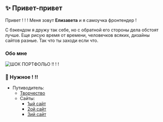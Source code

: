 ## ✨ Привет-привет
Привет ! ! ! Меня зовут **Елизавета** и я самоучка фронтендер ! 

С бэкендом я дружу так себе, но с обратной его стороны дела обстоят лучше. Еще рисую время от времени, человечков всяких, дизайны сайтов разные. Так что ты заходи если что.
### Обо мне 
![ШОК ПОРТФОЛЬО !! ! !](https://github.com/user-attachments/assets/43e8d8f2-52af-4eee-9ffa-b8d01e007bbc)
### 💬 Нужное ! !!  
- Путиводитель: 
	- [Творчество](https://github.com/users/utoyasha/projects/2/views/1 "Моё хобби")
   	- Сайты:
   	  - [1ый сайт](https://github.com/utoyasha/website-figure)
   	  - [2ой сайт](https://github.com/utoyasha/house_website)
   	  - [3ий сайт](https://github.com/utoyasha/sketch_website)



<!--
**utoyasha/utoyasha** is a ✨ _special_ ✨ repository because its `README.md` (this file) appears on your GitHub profile.

Here are some ideas to get you started:

- 🔭 I’m currently working on ...
- 🌱 I’m currently learning ...
- 👯 I’m looking to collaborate on ...
- 🤔 I’m looking for help with ...
- 💬 Ask me about ...
- 📫 How to reach me: ...
- 😄 Pronouns: ...
- ⚡ Fun fact: ...
-->

